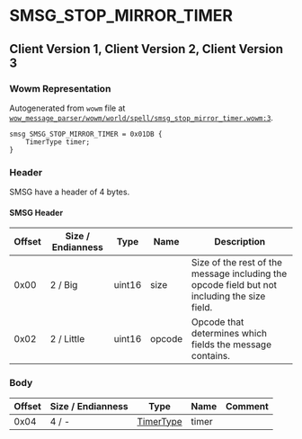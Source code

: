 # SMSG_STOP_MIRROR_TIMER

## Client Version 1, Client Version 2, Client Version 3

### Wowm Representation

Autogenerated from `wowm` file at [`wow_message_parser/wowm/world/spell/smsg_stop_mirror_timer.wowm:3`](https://github.com/gtker/wow_messages/tree/main/wow_message_parser/wowm/world/spell/smsg_stop_mirror_timer.wowm#L3).
```rust,ignore
smsg SMSG_STOP_MIRROR_TIMER = 0x01DB {
    TimerType timer;
}
```
### Header

SMSG have a header of 4 bytes.

#### SMSG Header

| Offset | Size / Endianness | Type   | Name   | Description |
| ------ | ----------------- | ------ | ------ | ----------- |
| 0x00   | 2 / Big           | uint16 | size   | Size of the rest of the message including the opcode field but not including the size field.|
| 0x02   | 2 / Little        | uint16 | opcode | Opcode that determines which fields the message contains.|

### Body

| Offset | Size / Endianness | Type | Name | Comment |
| ------ | ----------------- | ---- | ---- | ------- |
| 0x04 | 4 / - | [TimerType](timertype.md) | timer |  |

